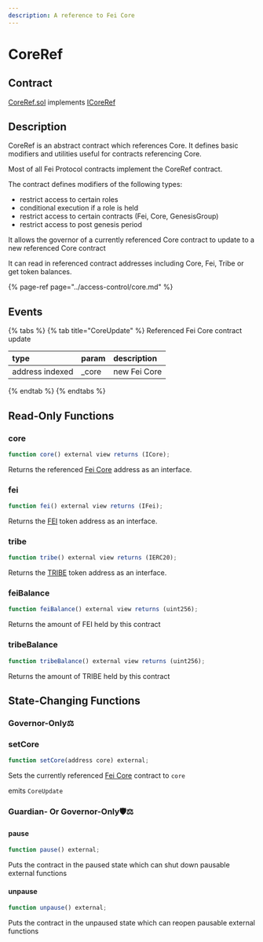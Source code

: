 ```yaml
---
description: A reference to Fei Core
---
```


# CoreRef

## Contract

[CoreRef.sol](https://github.com/fei-protocol/fei-protocol-core/blob/master/contracts/refs/CoreRef.sol) implements [ICoreRef](https://github.com/fei-protocol/fei-protocol-core/blob/master/contracts/refs/ICoreRef.sol)

## Description

CoreRef is an abstract contract which references Core. It defines basic modifiers and utilities useful for contracts referencing Core.

Most of all Fei Protocol contracts implement the CoreRef contract.

The contract defines modifiers of the following types:

* restrict access to certain roles
* conditional execution if a role is held
* restrict access to certain contracts \(Fei, Core, GenesisGroup\)
* restrict access to post genesis period

It allows the governor of a currently referenced Core contract to update to a new referenced Core contract

It can read in referenced contract addresses including Core, Fei, Tribe or get token balances.

{% page-ref page="../access-control/core.md" %}

## Events

{% tabs %}
{% tab title="CoreUpdate" %}
Referenced Fei Core contract update

| type | param | description |
| :--- | :--- | :--- |
| address indexed | \_core | new Fei Core |
{% endtab %}
{% endtabs %}

## Read-Only Functions

### core

```javascript
function core() external view returns (ICore);
```

Returns the referenced [Fei Core](../access-control/core.md) address as an interface.

### fei

```javascript
function fei() external view returns (IFei);
```

Returns the [FEI](../fei-stablecoin/fei-fei-usd.md) token address as an interface.

### tribe

```javascript
function tribe() external view returns (IERC20);
```

Returns the [TRIBE](../../governance/tribe.md) token address as an interface.

### feiBalance

```javascript
function feiBalance() external view returns (uint256);
```

Returns the amount of FEI held by this contract

### tribeBalance

```javascript
function tribeBalance() external view returns (uint256);
```

Returns the amount of TRIBE held by this contract

## State-Changing Functions <a id="state-changing-functions"></a>

### Governor-Only⚖️

### setCore

```javascript
function setCore(address core) external;
```

Sets the currently referenced [Fei Core](../access-control/core.md) contract to `core`

emits `CoreUpdate`

### Guardian- Or Governor-Only🛡⚖️

#### pause

```javascript
function pause() external;
```

Puts the contract in the paused state which can shut down pausable external functions

#### unpause

```javascript
function unpause() external;
```

Puts the contract in the unpaused state which can reopen pausable external functions

